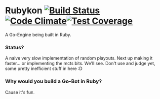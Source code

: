 # Rubykon [![Build Status](https://secure.travis-ci.org/PragTob/rubykon.png?branch=master)](https://travis-ci.org/PragTob/rubykon)[![Code Climate](https://codeclimate.com/github/PragTob/Rubykon.png)](https://codeclimate.com/github/PragTob/Rubykon)[![Test Coverage](https://codeclimate.com/github/PragTob/Rubykon/badges/coverage.svg)](https://codeclimate.com/github/PragTob/Rubykon/coverage)
A Go-Engine being built in Ruby. 

### Status?
A naive very slow implementation of random playouts. Next up making it faster... or implementing the mcts bits. We'll see. Don't use and judge yet, some pretty inefficient stuff in here :D

### Why would you build a Go-Bot in Ruby?
Cause it's fun.
